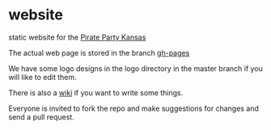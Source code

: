 website
=======

static website for the [Pirate Party Kansas](http://www.piratepartykansas.us)

The actual web page is stored in the branch [gh-pages](https://github.com/pirate-party-kansas/website/tree/gh-pages)

We have some logo designs in the logo directory in the master branch if you will like to edit them.

There is also a [wiki](https://github.com/pirate-party-kansas/website/wiki) if you want to write some things. 

Everyone is invited to fork the repo and make suggestions for changes and send a pull request. 
